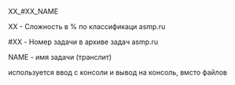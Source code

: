 ﻿XX_#XX_NAME

ХХ - Сложность в % по классификаци asmp.ru

\#XX - Номер задачи в архиве задач asmp.ru

NAME - имя задачи (транслит)

используется ввод с консоли и вывод на консоль, вмсто файлов